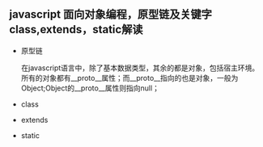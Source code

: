 ## javascript 面向对象编程，原型链及关键字class,extends，static解读

  * 原型链
   
    在javascript语言中，除了基本数据类型，其余的都是对象，包括宿主环境。
    所有的对象都有__proto__属性；而__proto__指向的也是对象，一般为Object;Object的__proto__属性则指向null；
  
  * class
  
  * extends
  
  * static
  
